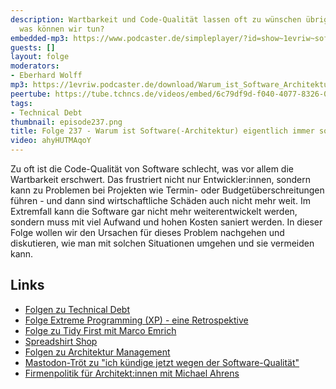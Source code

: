 ```yaml
---
description: Wartbarkeit und Code-Qualität lassen oft zu wünschen übrig - warum und
  was können wir tun?
embedded-mp3: https://www.podcaster.de/simpleplayer/?id=show~1evriw~software-architektur-im-stream~pod-925480e5409ee3ec91a6872a7e&v=1730303290
guests: []
layout: folge
moderators:
- Eberhard Wolff
mp3: https://1evriw.podcaster.de/download/Warum_ist_Software_Architektur_so_schlecht.mp3
peertube: https://tube.tchncs.de/videos/embed/6c79df9d-f040-4077-8326-0060cc71de14
tags:
- Technical Debt
thumbnail: episode237.png
title: Folge 237 - Warum ist Software(-Architektur) eigentlich immer so schlecht?
video: ahyHUTMAqoY
---
```


Zu oft ist die Code-Qualität von Software schlecht, was vor allem die
Wartbarkeit erschwert. Das frustriert nicht nur Entwickler:innen,
sondern kann zu Problemen bei Projekten wie Termin- oder
Budgetüberschreitungen führen - und dann sind 
wirtschaftliche Schäden auch nicht mehr weit.
Im Extremfall kann die Software
gar nicht mehr weiterentwickelt werden, sondern muss mit viel
Aufwand und hohen Kosten saniert werden. In dieser Folge wollen wir
den Ursachen für dieses Problem nachgehen und 
diskutieren, wie man mit solchen Situationen umgehen und sie vermeiden
kann.


## Links

- [Folgen zu Technical Debt](/tags.html#Technical%20Debt)
- [Folge Extreme Programming (XP) - eine Retrospektive](/2023/01/20/folge148.html )
- [Folge zu Tidy First mit Marco Emrich](/2024/08/02/episode226.html)
- [Spreadshirt Shop](https://software-architektur-im-stream.myspreadshop.de/)
- [Folgen zu Architektur Management](/tags.html#Architecture%20Management)
- [Mastodon-Tröt zu "ich kündige jetzt wegen der Software-Qualität"](https://mastodon.social/@ludicity@mastodon.sprawl.club/113280878882141127)
- [Firmenpolitik für Architekt:innen mit Michael Ahrens](/2024/08/09/episode227.html)
